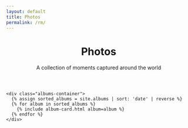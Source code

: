 ```yaml
---
layout: default
title: Photos
permalink: /rm/
---
```


<div class="home-page">
  <div class="container">
    <header class="page-header">
      <h1 class="page-title">Photos</h1>
      <p class="page-subtitle">A collection of moments captured around the world</p>
    </header>

    <div class="albums-container">
      {% assign sorted_albums = site.albums | sort: 'date' | reverse %}
      {% for album in sorted_albums %}
        {% include album-card.html album=album %}
      {% endfor %}
    </div>
  </div>
</div> 
